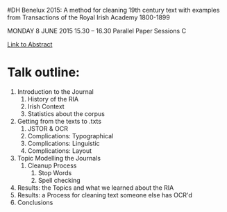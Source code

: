 #DH Benelux 2015: A	method	for	cleaning	19th century	text	with examples	from	Transactions	of	the	Royal	Irish Academy 1800-1899

MONDAY 8 JUNE 2015 15.30 – 16.30	Parallel Paper Sessions C

[Link to Abstract](http://dhbenelux.org/wp-content/uploads/2015/04/12.pdf)

# Talk outline:

1. Introduction to the Journal
    1. History of the RIA
    2. Irish Context
    3. Statistics about the corpus
2. Getting from the texts to .txts
    1. JSTOR &amp; OCR
    2. Complications: Typographical
    3. Complications: Linguistic
    4. Complications: Layout
3. Topic Modelling the Journals
    1. Cleanup Process
        1. Stop Words
        2. Spell checking
4. Results: the Topics and what we learned about the RIA
5. Results: a Process for cleaning text someone else has OCR'd
6. Conclusions
